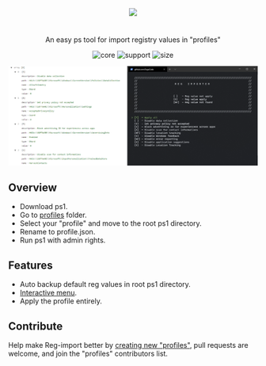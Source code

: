 
<p align="center">
  <img width="40%" align="center" src="https://github.com/SegoCode/Reg-importer/blob/master/media/logo.png">
</p>
<h1 align="center"></h1>
<p align="center">
    An easy ps tool for import registry values in "profiles" 
</p>
<p align="center">
  <a style="text-decoration:none">
    <img src="https://img.shields.io/badge/core-powershell 2.0-blue" alt="core" />
  </a>
  <a style="text-decoration:none">
    <img src="https://img.shields.io/badge/Platform%20%26%20Version%20Support-Windows%2010-blue" alt="support" />
  </a>
  <a style="text-decoration:none" >
    <img src="https://img.shields.io/github/languages/code-size/segocode/Reg-importer" alt="size" />
  </a>
</p>

![Demo](media/demoJsonConsole.png)

## Overview

* Download ps1.
* Go to [profiles](profiles/) folder.
* Select your "profile" and move to the root ps1 directory.
* Rename to profile.json.
* Run ps1 with admin rights.

## Features

* Auto backup default reg values in root ps1 directory.
* [Interactive menu](https://github.com/chrisseroka/ps-menu).
* Apply the profile entirely.

## Contribute

Help make Reg-import better by [creating new "profiles"](profiles/), pull requests are welcome, and join the "profiles" contributors list.



